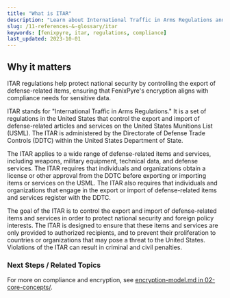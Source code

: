 ```yaml
---
title: "What is ITAR"
description: "Learn about International Traffic in Arms Regulations and their role in secure data handling with FenixPyre."
slug: /11-references-&-glossary/itar
keywords: [fenixpyre, itar, regulations, compliance]
last_updated: 2023-10-01
---
```


## Why it matters
ITAR regulations help protect national security by controlling the export of defense-related items, ensuring that FenixPyre's encryption aligns with compliance needs for sensitive data.

ITAR stands for "International Traffic in Arms Regulations." It is a set of regulations in the United States that control the export and import of defense-related articles and services on the United States Munitions List (USML). The ITAR is administered by the Directorate of Defense Trade Controls (DDTC) within the United States Department of State.

The ITAR applies to a wide range of defense-related items and services, including weapons, military equipment, technical data, and defense services. The ITAR requires that individuals and organizations obtain a license or other approval from the DDTC before exporting or importing items or services on the USML. The ITAR also requires that individuals and organizations that engage in the export or import of defense-related items and services register with the DDTC.

The goal of the ITAR is to control the export and import of defense-related items and services in order to protect national security and foreign policy interests. The ITAR is designed to ensure that these items and services are only provided to authorized recipients, and to prevent their proliferation to countries or organizations that may pose a threat to the United States. Violations of the ITAR can result in criminal and civil penalties.

### Next Steps / Related Topics
For more on compliance and encryption, see [encryption-model.md in 02-core-concepts/](../02-core-concepts/encryption-model.md).